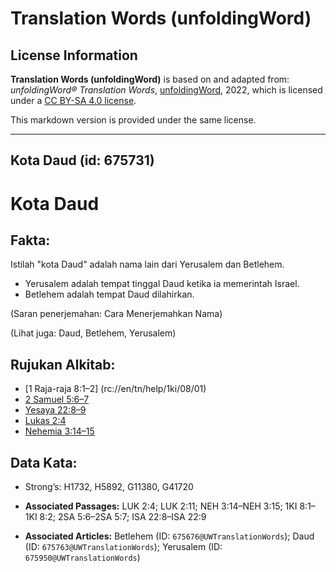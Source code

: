 # Translation Words (unfoldingWord)

## License Information

**Translation Words (unfoldingWord)** is based on and adapted from: _unfoldingWord® Translation Words_, [unfoldingWord](https://unfoldingword.org/utw), 2022, which is licensed under a [CC BY-SA 4.0 license](https://creativecommons.org/licenses/by-sa/4.0/legalcode.en).

This markdown version is provided under the same license.



--------------------------------

## Kota Daud (id: 675731)

Kota Daud
=========

Fakta:
------

Istilah "kota Daud" adalah nama lain dari Yerusalem dan Betlehem.

* Yerusalem adalah tempat tinggal Daud ketika ia memerintah Israel.
* Betlehem adalah tempat Daud dilahirkan.

(Saran penerjemahan: Cara Menerjemahkan Nama)

(Lihat juga: Daud, Betlehem, Yerusalem)

Rujukan Alkitab:
----------------

* \[1 Raja\-raja 8:1–2] (rc://en/tn/help/1ki/08/01\)
* [2 Samuel 5:6–7](https://ref.ly/2Sam0:0)
* [Yesaya 22:8–9](https://ref.ly/Isa22:8-Isa22:9)
* [Lukas 2:4](https://ref.ly/Luke2:4)
* [Nehemia 3:14–15](https://ref.ly/Neh3:14-Neh3:15)

Data Kata:
----------

* Strong’s: H1732, H5892, G11380, G41720

* **Associated Passages:** LUK 2:4; LUK 2:11; NEH 3:14–NEH 3:15; 1KI 8:1–1KI 8:2; 2SA 5:6–2SA 5:7; ISA 22:8–ISA 22:9
* **Associated Articles:** Betlehem (ID: `675676@UWTranslationWords`); Daud (ID: `675763@UWTranslationWords`); Yerusalem (ID: `675950@UWTranslationWords`)

